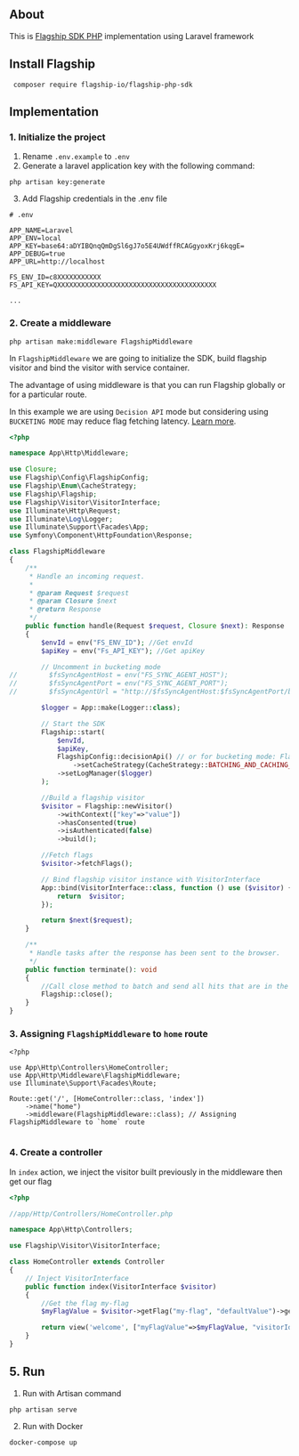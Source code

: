 ## About

This is [Flagship SDK PHP](https://docs.developers.flagship.io/docs/php-v3-1-x#introduction) implementation using Laravel framework 

## Install Flagship

```shell
 composer require flagship-io/flagship-php-sdk 
 ```

## Implementation

### 1. Initialize the project 

1. Rename `.env.example` to `.env` 
2. Generate a laravel application key with the following command:
```shell
php artisan key:generate
```
3. Add Flagship credentials in the .env file

```text
# .env

APP_NAME=Laravel
APP_ENV=local
APP_KEY=base64:aDYIBQnqQmDgSl6gJ7o5E4UWdffRCAGgyoxKrj6kqgE=
APP_DEBUG=true
APP_URL=http://localhost

FS_ENV_ID=c8XXXXXXXXXXX  
FS_API_KEY=QXXXXXXXXXXXXXXXXXXXXXXXXXXXXXXXXXXXXXXXX

...
```

### 2. Create a middleware 

```shell
php artisan make:middleware FlagshipMiddleware
```

In `FlagshipMiddleware` we are going to initialize the SDK, build flagship visitor and bind the visitor with service container.

The advantage of using middleware is that you can run Flagship globally or for a particular route.

In this example we are using `Decision API` mode but considering using `BUCKETING MODE` may reduce flag fetching latency. [Learn more](https://docs.developers.flagship.io/docs/php-v3-1-x#decision-mode).

```php
<?php

namespace App\Http\Middleware;

use Closure;
use Flagship\Config\FlagshipConfig;
use Flagship\Enum\CacheStrategy;
use Flagship\Flagship;
use Flagship\Visitor\VisitorInterface;
use Illuminate\Http\Request;
use Illuminate\Log\Logger;
use Illuminate\Support\Facades\App;
use Symfony\Component\HttpFoundation\Response;

class FlagshipMiddleware
{
    /**
     * Handle an incoming request.
     *
     * @param Request $request
     * @param Closure $next
     * @return Response
     */
    public function handle(Request $request, Closure $next): Response
    {
        $envId = env("FS_ENV_ID"); //Get envId
        $apiKey = env("Fs_API_KEY"); //Get apiKey

        // Uncomment in bucketing mode
//        $fsSyncAgentHost = env("FS_SYNC_AGENT_HOST");
//        $fsSyncAgentPort = env("FS_SYNC_AGENT_PORT");
//        $fsSyncAgentUrl = "http://$fsSyncAgentHost:$fsSyncAgentPort/bucketing";

        $logger = App::make(Logger::class);

        // Start the SDK
        Flagship::start(
            $envId,
            $apiKey,
            FlagshipConfig::decisionApi() // or for bucketing mode: FlagshipConfig::bucketing($fsSyncAgentUrl)
                ->setCacheStrategy(CacheStrategy::BATCHING_AND_CACHING_ON_FAILURE) // Set cache strategy to batch hits
            ->setLogManager($logger)
        );

        //Build a flagship visitor
        $visitor = Flagship::newVisitor()
            ->withContext(["key"=>"value"])
            ->hasConsented(true)
            ->isAuthenticated(false)
            ->build();

        //Fetch flags
        $visitor->fetchFlags();

        // Bind flagship visitor instance with VisitorInterface
        App::bind(VisitorInterface::class, function () use ($visitor) {
            return  $visitor;
        });

        return $next($request);
    }

    /**
     * Handle tasks after the response has been sent to the browser.
     */
    public function terminate(): void
    {
        //Call close method to batch and send all hits that are in the pool.
        Flagship::close();
    }
}
```

### 3. Assigning `FlagshipMiddleware` to `home` route

```shell
<?php

use App\Http\Controllers\HomeController;
use App\Http\Middleware\FlagshipMiddleware;
use Illuminate\Support\Facades\Route;

Route::get('/', [HomeController::class, 'index'])
    ->name("home")
    ->middleware(FlagshipMiddleware::class); // Assigning FlagshipMiddleware to `home` route


```

### 4. Create a controller

In `index` action, we inject the visitor built previously in the middleware then get our flag

```php
<?php

//app/Http/Controllers/HomeController.php

namespace App\Http\Controllers;

use Flagship\Visitor\VisitorInterface;

class HomeController extends Controller
{
    // Inject VisitorInterface
    public function index(VisitorInterface $visitor)
    {
        //Get the flag my-flag
        $myFlagValue = $visitor->getFlag("my-flag", "defaultValue")->getValue();

        return view('welcome', ["myFlagValue"=>$myFlagValue, "visitorId"=>$visitor->getVisitorId()]);
    }
}

```

## 5. Run

1. Run with Artisan command
```shell
php artisan serve
```

2. Run with Docker

```shell
docker-compose up 
```
